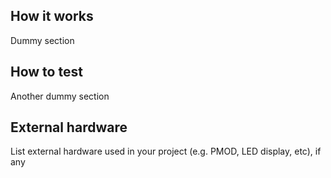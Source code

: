 <!---

This file is used to generate your project datasheet. Please fill in the information below and delete any unused
sections.

You can also include images in this folder and reference them in the markdown. Each image must be less than
512 kb in size, and the combined size of all images must be less than 1 MB.
-->

## How it works

Dummy section

## How to test

Another dummy section

## External hardware

List external hardware used in your project (e.g. PMOD, LED display, etc), if any
